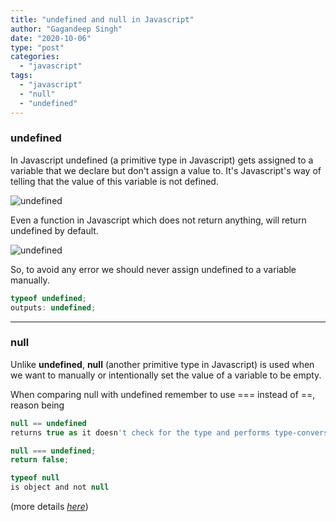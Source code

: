 ```yaml
---
title: "undefined and null in Javascript"
author: "Gagandeep Singh"
date: "2020-10-06"
type: "post"
categories:
  - "javascript"
tags:
  - "javascript"
  - "null"
  - "undefined"
---
```


### **undefined**

In Javascript undefined (a primitive type in Javascript) gets assigned to a variable that we declare but don't assign a value to. It's Javascript's way of telling that the value of this variable is not defined.

![undefined](/images/Screen-Shot-2020-10-04-at-9.44.03-PM.png)

Even a function in Javascript which does not return anything, will return undefined by default.

![undefined](/images/Screen-Shot-2020-10-04-at-9.46.23-PM.png)

So, to avoid any error we should never assign undefined to a variable manually.

```javascript
typeof undefined;
outputs: undefined;
```

---

### **null**

Unlike **undefined**, **null** (another primitive type in Javascript) is used when we want to manually or intentionally set the value of a variable to be empty.

When comparing null with undefined remember to use === instead of ==, reason being

```javascript
null == undefined
returns true as it doesn't check for the type and performs type-conversion
```

```javascript
null === undefined;
return false;
```

```javascript
typeof null
is object and not null
```

(more details [_here_](https://2ality.com/2013/10/typeof-null.html))
